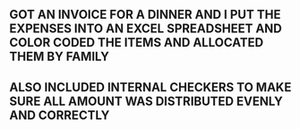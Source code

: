 ## GOT AN INVOICE FOR A DINNER AND I PUT THE EXPENSES INTO AN EXCEL SPREADSHEET AND COLOR CODED THE ITEMS AND ALLOCATED THEM BY FAMILY
## ALSO INCLUDED INTERNAL CHECKERS TO MAKE SURE ALL AMOUNT WAS DISTRIBUTED EVENLY AND CORRECTLY
